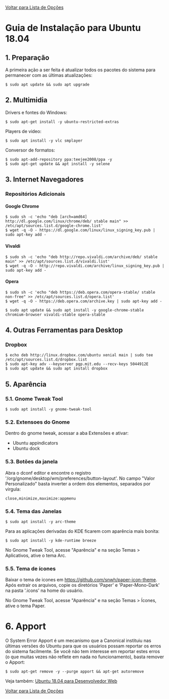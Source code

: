 [Voltar para Lista de Opções](../readme.md)

# Guia de Instalação para Ubuntu 18.04

## 1. Preparação

A primeira ação a ser feita é atualizar todos os pacotes do sistema para permanecer com as últimas atualizações:


```
$ sudo apt update && sudo apt upgrade
```

## 2. Multimidia

Drivers e fontes do Windows:

```
$ sudo apt-get install -y ubuntu-restricted-extras
```

Players de video:

```
$ sudo apt install -y vlc smplayer
```

Conversor de formatos:

```
$ sudo apt-add-repository ppa:teejee2008/ppa -y
$ sudo apt-get update && apt install -y selene
```

## 3. Internet Navegadores

### Repositórios Adicionais

#### Google Chrome

```
$ sudo sh -c 'echo "deb [arch=amd64] http://dl.google.com/linux/chrome/deb/ stable main" >> /etc/apt/sources.list.d/google-chrome.list'
$ wget -q -O - https://dl.google.com/linux/linux_signing_key.pub | sudo apt-key add -
```

#### Vivaldi

```
$ sudo sh -c 'echo "deb http://repo.vivaldi.com/archive/deb/ stable main" >> /etc/apt/sources.list.d/vivaldi.list'
$ wget -q -O - http://repo.vivaldi.com/archive/linux_signing_key.pub | sudo apt-key add -
```

#### Opera

```
$ sudo sh -c 'echo "deb https://deb.opera.com/opera-stable/ stable non-free" >> /etc/apt/sources.list.d/opera.list'
$ wget -q -O - https://deb.opera.com/archive.key | sudo apt-key add -

```


```
$ sudo apt update && sudo apt install -y google-chrome-stable chromium-browser vivaldi-stable opera-stable
```


## 4. Outras Ferramentas para Desktop

### Dropbox

```
$ echo deb http://linux.dropbox.com/ubuntu xenial main | sudo tee /etc/apt/sources.list.d/dropbox.list
$ sudo apt-key adv --keyserver pgp.mit.edu --recv-keys 5044912E
$ sudo apt update && sudo apt install dropbox
```
## 5. Aparência

### 5.1. Gnome Tweak Tool

```
$ sudo apt install -y gnome-tweak-tool
```

### 5.2. Extensoes do Gnome

Dentro do gnome tweak, acessar a aba Extensões e ativar:

* Ubuntu appindicators
* Ubuntu dock

### 5.3. Botões da janela

Abra o dconf editor e encontre o registro '/org/gnome/desktop/wm/preferences/button-layout'.
No campo "Valor Personalizado" basta inverter a ordem dos elementos, separados por virgula:

```
close,minimize,maximize:appmenu
```

### 5.4. Tema das Janelas

```
$ sudo apt install -y arc-theme
```

Para as aplicações derivadas do KDE ficarem com aparência mais bonita:

```
$ sudo apt install -y kde-runtime breeze
```

No Gnome Tweak Tool, acesse "Aparência" e na seção Temas > Aplicativos, ative o tema Arc.

### 5.5. Tema de ícones

Baixar o tema de icones em https://github.com/snwh/paper-icon-theme. Após extrair os arquivos, copie os diretórios 'Paper' e 'Paper-Mono-Dark' na pasta '.icons' na home do usuário.

No Gnome Tweak Tool, acesse "Aparência" e na seção Temas > Ícones, ative o tema Paper.

# 6. Apport

O System Error Apport é um mecanismo que a Canonical instituiu nas últimas versões do Ubuntu para que os usuários possam reportar os erros do sistema facilmente. Se você não tem interesse em reportar estes erros (o que muitas vezes não reflete em nada no funcionamento), basta remover o Apport:

```
$ sudo apt-get remove -y --purge apport && apt-get autoremove
```

Veja também: [Ubuntu 18.04 para Desenvolvedor Web](ubuntu-18.04-devel.md)



[Voltar para Lista de Opções](../readme.md)